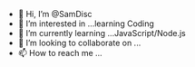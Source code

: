 - 👋 Hi, I’m @SamDisc
- 👀 I’m interested in ...learning Coding
- 🌱 I’m currently learning ...JavaScript/Node.js
- 💞️ I’m looking to collaborate on ...
- 📫 How to reach me ...

<!---
SamDisc/SamDisc is a ✨ special ✨ repository because its `README.md` (this file) appears on your GitHub profile.
You can click the Preview link to take a look at your changes.
--->
